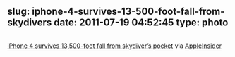 slug: iphone-4-survives-13-500-foot-fall-from-skydivers
date: 2011-07-19 04:52:45
type: photo
---

<a href="http://www.appleinsider.com/articles/11/07/18/iphone_4_survives_13500_foot_fall_from_skydivers_pocket.html"><img src="{{@asset.url swerner/tumblr/2011-07-19-iphone-4-survives-13-500-foot-fall-from-skydivers-9f666e76c3.jpeg}}" alt=""/></a>

[iPhone 4 survives 13,500-foot fall from skydiver’s pocket](http://www.appleinsider.com/articles/11/07/18/iphone_4_survives_13500_foot_fall_from_skydivers_pocket.html) via [AppleInsider](http://www.appleinsider.com/articles/11/07/18/iphone_4_survives_13500_foot_fall_from_skydivers_pocket.html)
